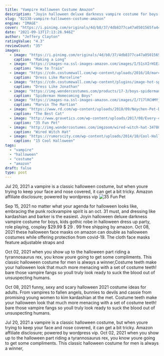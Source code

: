 ```yaml
---
title: "Vampire Halloween Costume Amazon"
description: "Joyin halloween deluxe darkness vampire costume for boys, kids gothic robe in halloween dress up party, role playing, cosplay $29.99 $ 29 . 99 free shipping by amazon"
slug: "82138-vampire-halloween-costume-amazon"
engine: "IMAGE"
cover: "https://i.pinimg.com/originals/4d/b8/37/4db8377ca47a0501565fa4c7689bedbf.jpg"
date: "2021-09-13T17:13:26.946Z"
author: "Jeffery Clayton"
ratingValue: "4.3"
reviewCount: "35"
images:
  - image: "https://i.pinimg.com/originals/4d/b8/37/4db8377ca47a0501565fa4c7689bedbf.jpg"
    caption: "Making a Long"
  - image: "https://images-na.ssl-images-amazon.com/images/I/51sXIrH1EzL.jpg"
    caption: "How to Train"
  - image: "https://cdn.costumewall.com/wp-content/uploads/2016/10/marceline-costume-share.jpg"
    caption: "Dress Like Marceline"
  - image: "https://cdn.costumewall.com/wp-content/plugins/image-hot-spotter/images/JonathanJoestarCosplayCostume.jpg"
    caption: "Dress Like Jonathan"
  - image: "https://img.wondercostumes.com/products/17-3/boys-spiderman-homecoming-costume.jpg"
    caption: "Spiderman Homecoming Boys"
  - image: "https://images-na.ssl-images-amazon.com/images/I/717lRCHMYjL.jpg"
    caption: "Marvin The Martian"
  - image: "https://www.rd.com/wp-content/uploads/2018/09/Neychen-Pet-Dog-Cat-CloakHalloween-Christmas-Party-Cosplay-Costumes-in-Vampire-Cape-DesignBlack-Red-1024x1024.jpg"
    caption: "The Best Cat"
  - image: "http://www.gravetics.com/wp-content/uploads/2017/08/Every-cat-wants-to-be-a-vampire-for-Halloween.jpg"
    caption: "35 Fun Pet"
  - image: "http://img.wondercostumes.com/imgzoom/wired-witch-hat-34780.jpg"
    caption: "Wired Witch Hat"
  - image: "https://rumorscity.com/wp-content/uploads/2014/10/Cool-Halloween-Costume-For-Pets-02.jpg"
    caption: "15 Cool Halloween"
tags:
  - "vampire"
  - "halloween"
  - "costume"
  - "amazon"
draft: false
type: post
---
```


Jul 20, 2021 a vampire is a classic halloween costume, but when youre trying to keep your face and nose covered, it can get a bit tricky.  Amazon affiliate disclosure; powered by wordpress vip
![35 Fun Pet](http://www.gravetics.com/wp-content/uploads/2017/08/Every-cat-wants-to-be-a-vampire-for-Halloween.jpg "35 Fun Pet")

Sep 15, 2021 no matter what your agenda for halloween looks like, embracing the punk rockvampire spirit is an oct. 31 must, and dressing like kardashian and barker is the easiest. Joyin halloween deluxe darkness vampire costume for boys, kids gothic robe in halloween dress up party, role playing, cosplay $29.99 $ 29 . 99 free shipping by amazon. Oct 08, 2021 these halloween face masks on amazon can double as halloween costumes while offering protection from covid-19. The cloth face masks feature adjustable straps and
<!--inArticleAds-->

<!--galleryOne-->

Oct 02, 2021 when you show up to the halloween part riding a tyrannosaurus rex, you know youre going to get some compliments. This classic halloween costume for men is always a winner,Costume teeth make your halloween look that much more menacing with a set of costume teeth! bare those vampire fangs so youll truly look ready to suck the blood out of unsuspecting humans.
<!--inArticleAds-->

<!--galleryTwo-->

Oct 08, 2021 funny, sexy and scary halloween 2021 costume ideas for adults. From vampires to fallen angels, bunnies to devils and cassie from promising young women to kim kardashian at the met. Costume teeth make your halloween look that much more menacing with a set of costume teeth! bare those vampire fangs so youll truly look ready to suck the blood out of unsuspecting humans.
<!--galleryThree-->

Jul 20, 2021 a vampire is a classic halloween costume, but when youre trying to keep your face and nose covered, it can get a bit tricky.  Amazon affiliate disclosure; powered by wordpress vip. Oct 02, 2021 when you show up to the halloween part riding a tyrannosaurus rex, you know youre going to get some compliments. This classic halloween costume for men is always a winner,